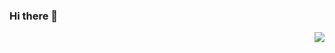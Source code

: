 ### Hi there 👋

<img src="https://github-readme-stats.vercel.app/api?username=konanaw&show_icons=true&count_private=true&include_all_commits=true" align="right" />

<!--
**konanaw/konanaw** is a ✨ _special_ ✨ repository because its `README.md` (this file) appears on your GitHub profile.

Here are some ideas to get you started:

- 🔭 I’m currently working on ...
- 🌱 I’m currently learning ...
- 👯 I’m looking to collaborate on ...
- 🤔 I’m looking for help with ...
- 💬 Ask me about ...
- 📫 How to reach me: ...
- 😄 Pronouns: ...
- ⚡ Fun fact: ...
-->
